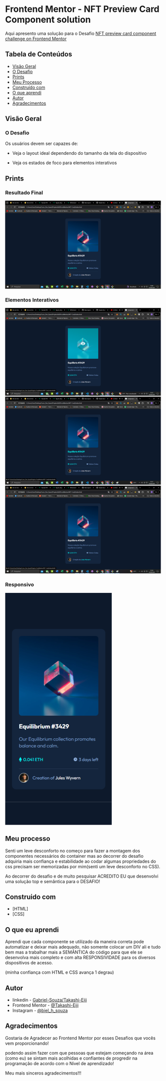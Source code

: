 # Frontend Mentor - NFT Preview Card Component solution

Aqui apresento uma solução para o Desafio [NFT preview card component challenge on Frontend Mentor](https://www.frontendmentor.io/challenges/nft-preview-card-component-SbdUL_w0U) 

## Tabela de Conteúdos 
- [Visão Geral](#visão-geral)
- [O Desafio](#o-desafio)
- [Prints](#prints)
- [Meu Processo](#meu-processo)
- [Construído com](#construído-com)
- [O que aprendi](#o-que-aprendi)
- [Autor](#autor)
- [Agradecimentos](#agradecimentos)

## Visão Geral

### O Desafio

Os usuários devem ser capazes de:

- Veja o layout ideal dependendo do tamanho da tela do dispositivo

- Veja os estados de foco para elementos interativos

## Prints
### Resultado Final
![](./src/screenshots/1110111.png)

### Elementos Interativos
![](./src/screenshots/0001000.png)
![](./src/screenshots/101010.png)
![](./src/screenshots/010101.png)

### Responsivo
![](./src/screenshots/Iphone%2014%20pro.png)

## Meu processo

Senti um leve desconforto no começo para fazer a montagem dos componentes necessários do container mas ao decorrer do desafio adquiria mais confiança e estabilidade ao codar algumas propriedades do css precisam ser memorizadas por mim(senti um leve desconforto no CSS).

Ao decorrer do desafio e de muito pesquisar ACREDITO EU que desenvolvi uma solução top e semântica para o DESAFIO! 

## Construido com
- [HTML]
- [CSS]

## O que eu aprendi

Aprendi que cada componente se utilizado da maneira correta pode automatizar e deixar mais adequado, não somente colocar um DIV ali e tudo bem mas a trabalhar mais a SEMÂNTICA do código para que ele se desenvolva mais completo e com alta RESPONSIVIDADE para os diversos dispositivos de acesso.

(minha confiança com HTML e CSS avança 1 degrau)

## Autor

- linkedin - [Gabriel-Souza/Takashi-Eiji](https://www.linkedin.com/in/gabriel-souza-b70074262/)
- Frontend Mentor - [@Takashi-Eiji](https://www.frontendmentor.io/profile/Takashi-Eiji)
- Instagram - [@biel_h_souza](https://www.instagram.com/biel_h_souza/)

## Agradecimentos 

Gostaria de Agradecer ao Frontend Mentor por esses Desafios que vocês vem proporcionando!

podendo assim fazer com que pessoas que estejam começando na área (como eu) se sintam mais acolhidas e confiantes de progredir na programação de acordo com o Nível de aprendizado! 

Meu mais sinceros agradecimentos!!! 